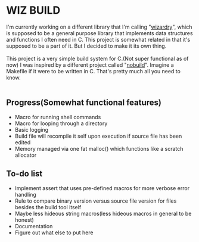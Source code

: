 # WIZ BUILD

I'm currently working on a different library that I'm calling "[wizardry](https://github.com/RockRottenSalad/wizardry)",
which is supposed to be a general purpose library that implements data structures and functions I often need in C.
This project is somewhat related in that it's supposed to be a part of it. But I decided to make it its own thing.
<br><br>
This project is a very simple build system for C.(Not super functional as of now)
I was inspired by a different project called "[nobuild](https://github.com/tsoding/nobuild)".
Imagine a Makefile if it were to be written in C. That's pretty much all you need to know.
<br><br>
## Progress(Somewhat functional features)
- Macro for running shell commands
- Macro for looping through a directory 
- Basic logging
- Build file will recompile it self upon execution if source file has been edited 
- Memory managed via one fat malloc() which functions like a scratch allocator

## To-do list
- Implement assert that uses pre-defined macros for more verbose error handling
- Rule to compare binary version versus source file version for files besides the build tool itself
- Maybe less hideous string macros(less hideous macros in general to be honest)
- Documentation
- Figure out what else to put here
